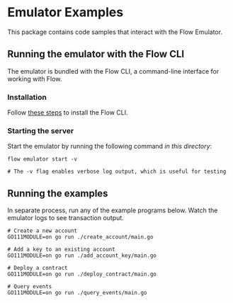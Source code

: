 # Emulator Examples

This package contains code samples that interact with the Flow Emulator.

## Running the emulator with the Flow CLI

The emulator is bundled with the Flow CLI, a command-line interface for working with Flow.

### Installation

Follow [these steps](../../../cli/README.md) to install the Flow CLI.

### Starting the server

Start the emulator by running the following command _in this directory_:	

```shell script	
flow emulator start -v

# The -v flag enables verbose log output, which is useful for testing
```

## Running the examples

In separate process, run any of the example programs below. Watch the emulator logs to see transaction output.

```shell script
# Create a new account
GO111MODULE=on go run ./create_account/main.go
```

```shell script
# Add a key to an existing account
GO111MODULE=on go run ./add_account_key/main.go
```

```shell script
# Deploy a contract
GO111MODULE=on go run ./deploy_contract/main.go
```

```shell script
# Query events
GO111MODULE=on go run ./query_events/main.go
```
